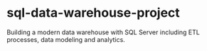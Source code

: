 # sql-data-warehouse-project
Building a modern data warehouse with SQL Server including ETL processes, data modeling and analytics. 
